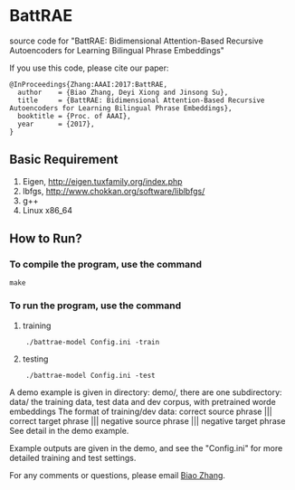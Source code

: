 # BattRAE
source code for "BattRAE: Bidimensional Attention-Based Recursive Autoencoders for Learning Bilingual Phrase Embeddings"

If you use this code, please cite our paper:
```
@InProceedings{Zhang:AAAI:2017:BattRAE,
  author    = {Biao Zhang, Deyi Xiong and Jinsong Su},
  title     = {BattRAE: Bidimensional Attention-Based Recursive Autoencoders for Learning Bilingual Phrase Embeddings},
  booktitle = {Proc. of AAAI},
  year      = {2017},
}
```

## Basic Requirement

1. Eigen, http://eigen.tuxfamily.org/index.php
2. lbfgs, http://www.chokkan.org/software/liblbfgs/
3. g++
4. Linux x86_64

## How to Run?

### To compile the program, use the command
```
make
```

### To run the program, use the command

1. training
```
    ./battrae-model Config.ini -train
```
2. testing
```
    ./battrae-model Config.ini -test
```

A demo example is given in directory: demo/, there are one subdirectory:
    data/       the training data, test data and dev corpus, with pretrained worde embeddings
The format of training/dev data:
    correct source phrase ||| correct target phrase ||| negative source phrase ||| negative target phrase
See detail in the demo example.

Example outputs are given in the demo, and see the "Config.ini" for more detailed training and test settings.

For any comments or questions, please email <a href="mailto:zb@stu.xmu.edu.cn">Biao Zhang</a>.
